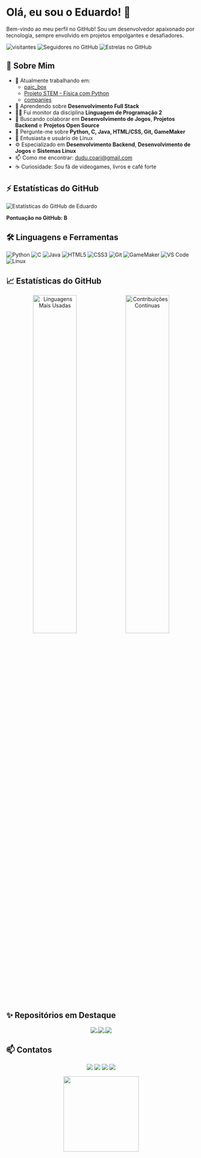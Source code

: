 # Olá, eu sou o Eduardo! 👋

Bem-vindo ao meu perfil no GitHub! Sou um desenvolvedor apaixonado por tecnologia, sempre envolvido em projetos empolgantes e desafiadores.

![visitantes](https://visitor-badge.glitch.me/badge?page_id=edwardcodebr.edwardcodebr)
![Seguidores no GitHub](https://img.shields.io/github/followers/edwardcodebr?label=Follow&style=social)
![Estrelas no GitHub](https://img.shields.io/github/stars/edwardcodebr?style=social)

## 🚀 Sobre Mim

- 🔭 Atualmente trabalhando em:
  - [paic_box](https://github.com/edwardcodebr/paic_box)
  - [Projeto STEM - Física com Python](https://github.com/edwardcodebr/Projeto-STEM)
  - [companies](https://github.com/edwardcodebr/-companies)
- 🌱 Aprendendo sobre **Desenvolvimento Full Stack**
- 👨‍🏫 Fui monitor da disciplina **Linguagem de Programação 2**
- 👯 Buscando colaborar em **Desenvolvimento de Jogos**, **Projetos Backend** e **Projetos Open Source**
- 💬 Pergunte-me sobre **Python, C, Java, HTML/CSS, Git, GameMaker**
- 🐧 Entusiasta e usuário de Linux
- ⚙️ Especializado em **Desenvolvimento Backend**, **Desenvolvimento de Jogos** e **Sistemas Linux**
- 📫 Como me encontrar: [dudu.coari@gmail.com](mailto:dudu.coari@gmail.com)
- ☕ Curiosidade: Sou fã de videogames, livros e café forte

## ⚡ Estatísticas do GitHub

![Estatísticas do GitHub de Eduardo](https://github-readme-stats.vercel.app/api?username=edwardcodebr&theme=blueberry&show_icons=true&hide_border=false&count_private=true)

**Pontuação no GitHub: B**

## 🛠️ Linguagens e Ferramentas

![Python](https://img.shields.io/badge/-Python-3776AB?style=flat&logo=python&logoColor=white)
![C](https://img.shields.io/badge/-C-00599C?style=flat&logo=c&logoColor=white)
![Java](https://img.shields.io/badge/-Java-007396?style=flat&logo=java&logoColor=white)
![HTML5](https://img.shields.io/badge/-HTML5-E34F26?style=flat&logo=html5&logoColor=white)
![CSS3](https://img.shields.io/badge/-CSS3-1572B6?style=flat&logo=css3&logoColor=white)
![Git](https://img.shields.io/badge/-Git-F05032?style=flat&logo=git&logoColor=white)
![GameMaker](https://img.shields.io/badge/-GameMaker-0B3D91?style=flat&logo=gamemaker&logoColor=white)
![VS Code](https://img.shields.io/badge/-VS%20Code-007ACC?style=flat&logo=visual-studio-code&logoColor=white)
![Linux](https://img.shields.io/badge/Linux-1793D1?style=flat&logo=linux&logoColor=white)

## 📈 Estatísticas do GitHub

<p align="center">
  <img width="48%" src="https://github-readme-stats.vercel.app/api/top-langs?username=edwardcodebr&show_icons=true&locale=pt-br&layout=compact&theme=blueberry&title_color=00BFFF&icon_color=00BFFF&text_color=ADD8E6&bg_color=000000" alt="Linguagens Mais Usadas" />
  <img width="48%" src="https://github-readme-streak-stats.herokuapp.com/?user=edwardcodebr&theme=blueberry&title_color=00BFFF&icon_color=00BFFF&text_color=ADD8E6&bg_color=000000" alt="Contribuições Contínuas" />
</p>

## ✨ Repositórios em Destaque

<p align="center">
  <a href="https://github.com/edwardcodebr/Projeto-STEM">
    <img align="center" src="https://github-readme-stats.vercel.app/api/pin/?username=edwardcodebr&repo=Projeto-STEM&theme=blueberry&title_color=00BFFF&icon_color=00BFFF&text_color=ADD8E6&bg_color=000000" />
  </a>
  <a href="https://github.com/edwardcodebr/-companies">
    <img align="center" src="https://github-readme-stats.vercel.app/api/pin/?username=edwardcodebr&repo=-companies&theme=blueberry&title_color=00BFFF&icon_color=00BFFF&text_color=ADD8E6&bg_color=000000" />
  </a>
  <a href="https://github.com/edwardcodebr/paic_box">
    <img align="center" src="https://github-readme-stats.vercel.app/api/pin/?username=edwardcodebr&repo=paic_box&theme=blueberry&title_color=00BFFF&icon_color=00BFFF&text_color=ADD8E6&bg_color=000000" />
  </a>
</p>

## 📫 Contatos

<p align="center">
  <a href="https://www.linkedin.com/in/carlos-eduardo-corrêa-queiroz/"><img src="https://img.shields.io/badge/-LinkedIn-0A66C2?style=flat&logo=linkedin&logoColor=white"/></a>
  <a href="mailto:dudu.coari@gmail.com"><img src="https://img.shields.io/badge/-Gmail-D14836?style=flat&logo=gmail&logoColor=white"/></a>
  <a href="https://github.com/edwardcodebr"><img src="https://img.shields.io/badge/-GitHub-181717?style=flat&logo=github&logoColor=white"/></a>
  <a href="https://www.instagram.com/edwardcodebr/"><img src="https://img.shields.io/badge/-Instagram-E4405F?style=flat&logo=instagram&logoColor=white"/></a>
</p>

<p align="center">
  <img src="https://media.giphy.com/media/3o7aD2saalBwwftBIY/giphy.gif" width="200"/>
</p>
